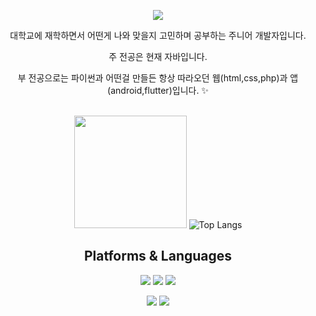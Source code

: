 <div align=center> 
  <p>
  <a href="mailto:dltnswn20@gmail.com" target="_blank"><img src="https://img.shields.io/badge/dltnsnw20@gmail.com-EA4335?style=flat-square&logo=Gmail&logoColor=white"/></a> 
</p>
<p>
대학교에 재학하면서 어떤게 나와 맞을지 고민하며 공부하는 주니어 개발자입니다.

주 전공은 현재 자바입니다.

부 전공으로는 파이썬과 어떤걸 만들든 항상 따라오던 웹(html,css,php)과 앱(android,flutter)입니다. ✨ <br/><br/>
</p>

   <img height="180em" src="https://github-readme-stats.vercel.app/api?username=JungInGyu&show_icons=true&hide_border=true&&count_private=true&include_all_commits=true" />   ![Top Langs](https://github-readme-stats.vercel.app/api/top-langs/?username=JungInGyu&layout=compact&hide_border=true&theme=white)
  
 


  
  

## Platforms & Languages
<p>
  
  <img src="https://img.shields.io/badge/java-007396?style=for-the-badge&logo=java&logoColor=white"> 
  <img src="https://img.shields.io/badge/c++-00599C?style=for-the-badge&logo=c%2B%2B&logoColor=white">
  <img src="https://img.shields.io/badge/python-3776AB?style=for-the-badge&logo=python&logoColor=white"> 
  <br>  
</p>

<p>
  <img src="https://img.shields.io/badge/github-181717?style=for-the-badge&logo=github&logoColor=white">
  <img src="https://img.shields.io/badge/git-F05032?style=for-the-badge&logo=git&logoColor=white">
</p>
</div>
</div>
